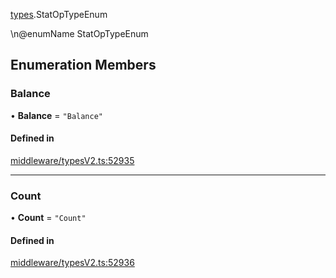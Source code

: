 [types](../../Modules/Types/Types.md).StatOpTypeEnum

\n@enumName StatOpTypeEnum

## Enumeration Members

### Balance

• **Balance** = ``"Balance"``

#### Defined in

[middleware/typesV2.ts:52935](https://github.com/PolymeshAssociation/polymesh-sdk/blob/15be87e8/src/middleware/typesV2.ts#L52935)

___

### Count

• **Count** = ``"Count"``

#### Defined in

[middleware/typesV2.ts:52936](https://github.com/PolymeshAssociation/polymesh-sdk/blob/15be87e8/src/middleware/typesV2.ts#L52936)
